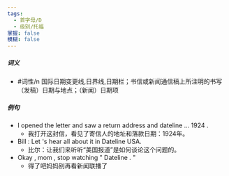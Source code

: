 ```yaml
---
tags:
  - 首字母/D
  - 级别/托福
掌握: false
模糊: false
---
```

##### 词义
- #词性/n  国际日期变更线,日界线,日期栏；书信或新闻通信稿上所注明的书写（发稿）日期与地点；（新闻）日期项
##### 例句
- I opened the letter and saw a return address and dateline ... 1924 .
	- 我打开这封信，看见了寄信人的地址和落款日期：1924年。
- Bill : Let 's hear all about it in Dateline USA.
	- 比尔：让我们来听听“美国报道”是如何谈论这个问题的。
- Okay , mom , stop watching " Dateline . "
	- 得了吧妈妈别再看新闻联播了
